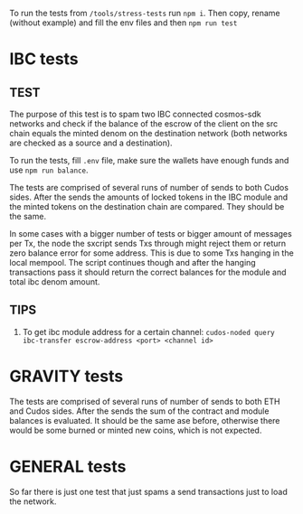 To run the tests from  `/tools/stress-tests` run `npm i`.
Then copy, rename (without example) and fill the env files and then `npm run test`

# IBC tests
## TEST
The purpose of this test is to spam two IBC connected cosmos-sdk networks and check if the balance of the escrow of the client on the src chain equals the minted denom on the destination network (both networks are checked as a source and a destination).

To run the tests, fill `.env` file, make sure the wallets have enough funds and use `npm run balance`.

The tests are comprised of several runs of number of sends to both Cudos sides. After the sends the amounts of locked tokens in the IBC module and the minted tokens on the destination chain are compared. They should be the same.

In some cases with a bigger number of tests or bigger amount of messages per Tx, the node the sxcript sends Txs through might reject them or return zero balance error for some address. This is due to some Txs hanging in the local mempool. The script continues though and after the hanging transactions pass it should return the correct balances for the module and total ibc denom amount.

## TIPS
1. To get ibc module address for a certain channel: 
`cudos-noded query ibc-transfer escrow-address <port> <channel id>`

# GRAVITY tests
The tests are comprised of several runs of number of sends to both ETH and Cudos sides. After the sends the sum of the contract and module balances is evaluated. It should be the same ase before, otherwise there would be some burned or minted new coins, which is not expected.

# GENERAL tests
So far there is just one test that just spams a send transactions just to load the network.
